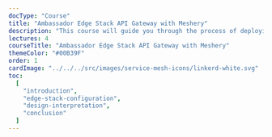 ```yaml
---
docType: "Course"
title: "Ambassador Edge Stack API Gateway with Meshery"
description: "This course will guide you through the process of deploying and visualizing Edge Stack components with Meshery. You will learn how to install and configure the Ambassador API Gateway and explore its integration with Meshery. Additionally, you will gain hands-on experience with two popular service meshes, Istio and Linkerd. By the end of this course, you will have a solid understanding of Edge Stack deployment and be able to leverage Meshery for managing your API gateway and service mesh configurations."
lectures: 4
courseTitle: "Ambassador Edge Stack API Gateway with Meshery"
themeColor: "#00B39F"
order: 1
cardImage: "../../../src/images/service-mesh-icons/linkerd-white.svg"
toc:
  [
    "introduction",
    "edge-stack-configuration",
    "design-interpretation",
    "conclusion"
  ]
---
```

